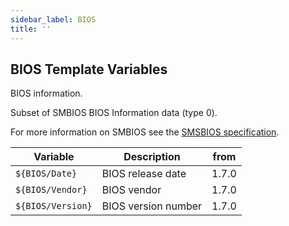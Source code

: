 ```yaml
---
sidebar_label: BIOS
title: ''
---
```


## BIOS Template Variables

BIOS information.

Subset of SMBIOS BIOS Information data (type 0).

For more information on SMBIOS see the
[SMSBIOS specification](https://www.dmtf.org/sites/default/files/standards/documents/DSP0134_3.7.1.pdf).

| Variable             | Description           | from  |
| -------------------- | --------------------- | ----- |
| `${BIOS/Date}`       | BIOS release date     | 1.7.0 |
| `${BIOS/Vendor}`     | BIOS vendor           | 1.7.0 |
| `${BIOS/Version}`    | BIOS version number   | 1.7.0 |